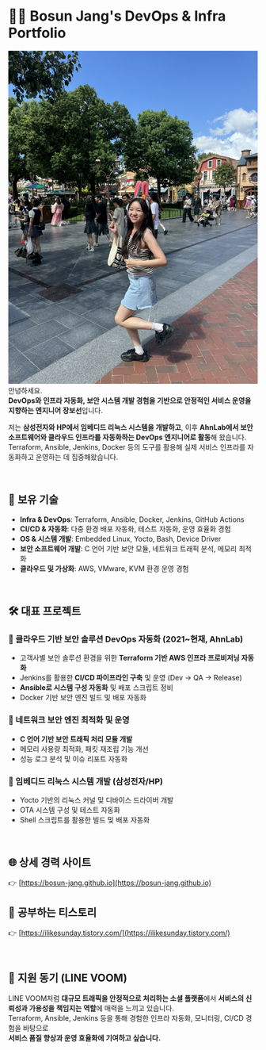# 👨‍💻 Bosun Jang's DevOps & Infra Portfolio
![뛰어나가는 장보선입니다.](../img/running_bosun.jpeg)
안녕하세요.  
**DevOps와 인프라 자동화, 보안 시스템 개발 경험을 기반으로 안정적인 서비스 운영을 지향하는 엔지니어 장보선**입니다.

저는 **삼성전자와 HP에서 임베디드 리눅스 시스템을 개발하고**, 이후 **AhnLab에서 보안 소프트웨어와 클라우드 인프라를 자동화하는 DevOps 엔지니어로 활동**해 왔습니다.  
Terraform, Ansible, Jenkins, Docker 등의 도구를 활용해 실제 서비스 인프라를 자동화하고 운영하는 데 집중해왔습니다.

<br>

## 🔧 보유 기술

- **Infra & DevOps**: Terraform, Ansible, Docker, Jenkins, GitHub Actions  
- **CI/CD & 자동화**: 다중 환경 배포 자동화, 테스트 자동화, 운영 효율화 경험  
- **OS & 시스템 개발**: Embedded Linux, Yocto, Bash, Device Driver   
- **보안 소프트웨어 개발**: C 언어 기반 보안 모듈, 네트워크 트래픽 분석, 메모리 최적화  
- **클라우드 및 가상화**: AWS, VMware, KVM 환경 운영 경험

<br>

## 🛠 대표 프로젝트

### 🔹 클라우드 기반 보안 솔루션 DevOps 자동화 (2021~현재, AhnLab)
- 고객사별 보안 솔루션 환경을 위한 **Terraform 기반 AWS 인프라 프로비저닝 자동화**
- Jenkins를 활용한 **CI/CD 파이프라인 구축** 및 운영 (Dev → QA → Release)
- **Ansible로 시스템 구성 자동화** 및 배포 스크립트 정비
- Docker 기반 보안 엔진 빌드 및 배포 자동화

### 🔹 네트워크 보안 엔진 최적화 및 운영
- **C 언어 기반 보안 트래픽 처리 모듈 개발**
- 메모리 사용량 최적화, 패킷 재조립 기능 개선
- 성능 로그 분석 및 이슈 리포트 자동화

### 🔹 임베디드 리눅스 시스템 개발 (삼성전자/HP)
- Yocto 기반의 리눅스 커널 및 디바이스 드라이버 개발
- OTA 시스템 구성 및 테스트 자동화
- Shell 스크립트를 활용한 빌드 및 배포 자동화

<br>

## 🌐 상세 경력 사이트
👉 [https://bosun-jang.github.io](https://bosun-jang.github.io)

## 📕 공부하는 티스토리
👉 [https://ilikesunday.tistory.com/](https://ilikesunday.tistory.com/)

<br>

## 🧭 지원 동기 (LINE VOOM)

LINE VOOM처럼 **대규모 트래픽을 안정적으로 처리하는 소셜 플랫폼**에서 **서비스의 신뢰성과 가용성을 책임지는 역할**에 매력을 느끼고 있습니다.  
Terraform, Ansible, Jenkins 등을 통해 경험한 인프라 자동화, 모니터링, CI/CD 경험을 바탕으로  
**서비스 품질 향상과 운영 효율화에 기여하고 싶습니다.**
